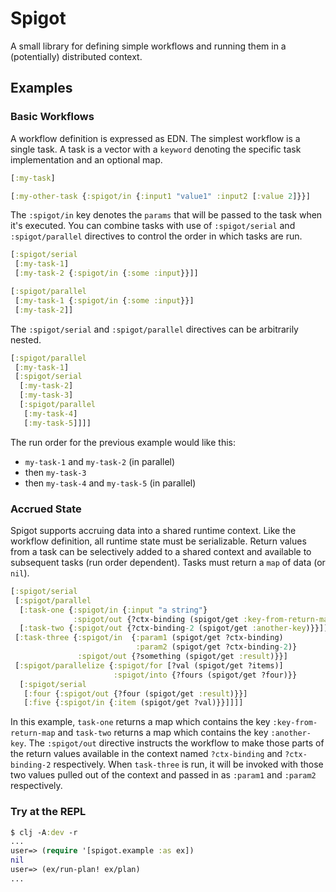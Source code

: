 # Spigot

A small library for defining simple workflows and running them in a (potentially) distributed context.

## Examples

### Basic Workflows

A workflow definition is expressed as EDN. The simplest workflow is a single task. A task is a vector with a `keyword` denoting the
specific task implementation and an optional map.

```clojure
[:my-task]

[:my-other-task {:spigot/in {:input1 "value1" :input2 [:value 2]}}]
```

The `:spigot/in` key denotes the `params` that will be passed to the task when it's executed. You can combine tasks with
use of `:spigot/serial` and `:spigot/parallel` directives to control the order in which tasks are run.

```clojure
[:spigot/serial
 [:my-task-1]
 [:my-task-2 {:spigot/in {:some :input}}]]

[:spigot/parallel
 [:my-task-1 {:spigot/in {:some :input}}]
 [:my-task-2]]
```

The `:spigot/serial` and `:spigot/parallel` directives can be arbitrarily nested.

```clojure
[:spigot/parallel
 [:my-task-1]
 [:spigot/serial
  [:my-task-2]
  [:my-task-3]
  [:spigot/parallel
   [:my-task-4]
   [:my-task-5]]]]
```

The run order for the previous example would like this:
- `my-task-1` and `my-task-2` (in parallel)
- then `my-task-3`
- then `my-task-4` and `my-task-5` (in parallel)

### Accrued State

Spigot supports accruing data into a shared runtime context. Like the workflow definition, all runtime state must be serializable.
Return values from a task can be selectively added to a shared context and available to subsequent tasks (run order dependent).
Tasks must return a `map` of data (or `nil`).

```clojure
[:spigot/serial
 [:spigot/parallel
  [:task-one {:spigot/in {:input "a string"}
              :spigot/out {?ctx-binding (spigot/get :key-from-return-map)}}]
  [:task-two {:spigot/out {?ctx-binding-2 (spigot/get :another-key)}}]]
 [:task-three {:spigot/in  {:param1 (spigot/get ?ctx-binding)
                            :param2 (spigot/get ?ctx-binding-2)}
               :spigot/out {?something (spigot/get :result)}}]
 [:spigot/parallelize {:spigot/for [?val (spigot/get ?items)]
                       :spigot/into {?fours (spigot/get ?four)}}
  [:spigot/serial
   [:four {:spigot/out {?four (spigot/get :result)}}]
   [:five {:spigot/in {:item (spigot/get ?val)}}]]]]
```

In this example, `task-one` returns a map which contains the key `:key-from-return-map` and `task-two` returns a map
which contains the key `:another-key`. The `:spigot/out` directive instructs the workflow to make those parts of the return
values available in the context named `?ctx-binding` and `?ctx-binding-2` respectively. When `task-three` is run, it will be
invoked with those two values pulled out of the context and passed in as `:param1` and `:param2` respectively.

### Try at the REPL

```clojure
$ clj -A:dev -r
...
user=> (require '[spigot.example :as ex])
nil
user=> (ex/run-plan! ex/plan)
...
```
